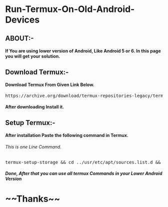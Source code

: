 # Run-Termux-On-Old-Android-Devices

<H2>ABOUT:-</H2>
<H4><P>If You are using lower version of Android, Like Android 5 or 6. In this page you will get your solution.</P></H4>
<H2>Download Termux:-</H2>
<P><H4>Download Termux From Given Link Below.</H4>
<pre>https://archive.org/download/termux-repositories-legacy/termux-v0.79-offline-bootstraps.apk</pre>
<H4>After downloading Install it.</H4></P>
<H2>Setup Termux:-</H2>
<P><H4>After installation Paste the following command in Termux.</H4>
<H6>This is one Line Command.</H6>
<pre>termux-setup-storage && cd ../usr/etc/apt/sources.list.d && rm -rf * && cd ~ && cd ../usr/etc/apt/ && rm -f sources.list && echo "deb http://packages.termux.dev/apt/termux-main-21 stable main" > sources.list && cd ~</pre></P>
<H5>Done, After that you can use all termux Commands in your Lower Android Version</H5>
<H1>~~Thanks~~</H1>
